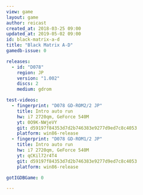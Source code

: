 ```yaml
---
view: game
layout: game
author: reicast
created_at: 2018-03-25 09:00
updated_at: 2019-05-02 09:00
id: black-matrix-a-d
title: "Black Matrix A-D"
gamedb-issue: 0

releases:
  - id: "D078"
    region: JP
    version: "1.002"
    discs: 2
    medium: gdrom

test-videos:
  - fingerprint: "D078 GD-ROM2/2 JP"
    title: Intro auto run
    hw: i7 2720qm, GeForce 540M
    yt: 0O9K-NWjeVY
    git: d59197f84353d7d2b746383e9277d9ed7c8c4053
    platform: win86-release
  - fingerprint: "D078 GD-ROM1/2 JP"
    title: Intro auto run
    hw: i7 2720qm, GeForce 540M
    yt: qCKil72r4T4
    git: d59197f84353d7d2b746383e9277d9ed7c8c4053
    platform: win86-release

gotIGDBGame: 0

---
```

